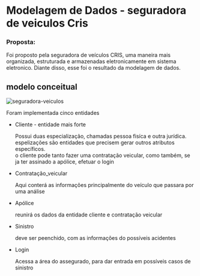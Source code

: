 <h1>Modelagem de Dados - <strong>seguradora de veiculos Cris</strong></h1>

<h3>Proposta: </h3>
<p>Foi proposto pela seguradora de veículos CRIS, uma maneira mais organizada, estruturada e armazenadas eletronicamente em sistema eletronico. Diante disso, esse foi o resultado da modelagem de dados. </p>

<h2>modelo conceitual</h2>

![seguradora-veiculos](https://user-images.githubusercontent.com/99483009/168500442-132f38bc-91bb-4824-8b1b-e4f0ebebf45d.png)

<p>Foram implementada cinco entidades </p>
<ul>
  <li>Cliente - entidade mais forte</li>
  
  <p>Possui duas especialização, chamadas pessoa fisíca e outra jurídica. espelizações são entidades que precisem gerar outros atributos específicos.
    <br>
    o cliente pode tanto fazer uma contratação veicular, como também, se ja ter assinado a apólice, efetuar o login 
  <p>
    
  <li>Contratação_veicular</li>
  <p>Aqui conterá as informações principalmente do veículo que passara por uma análise </p>
  <li>Apólice</li>
  <p> reunirá os dados da entidade cliente e contratação veicular </p>
  <li>Sinistro</li>
  <p>deve ser peenchido, com as informações do possíveis acidentes  </p>
  <li>Login</li>
  <p>Acessa a área do assegurado, para dar entrada em possíveis casos de sinistro </p>
</ul>
